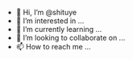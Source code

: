 - 👋 Hi, I’m @shituye
- 👀 I’m interested in ...
- 🌱 I’m currently learning ...
- 💞️ I’m looking to collaborate on ...
- 📫 How to reach me ...

<!---
shituye/shituye is a ✨ special ✨ repository because its `README.md` (this file) appears on your GitHub profile.
You can click the Preview link to take a look at your changes.
--->
